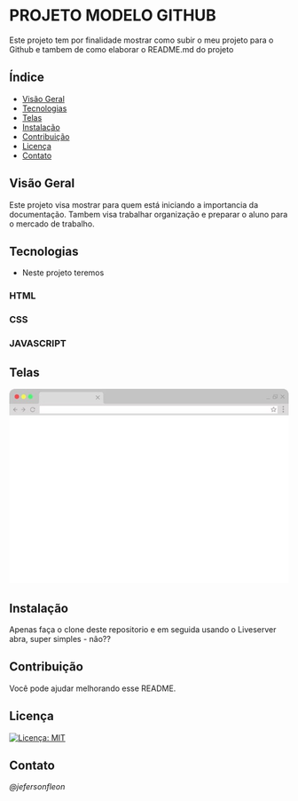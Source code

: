 <link rel="stylesheet" href="https://cdnjs.cloudflare.com/ajax/libs/font-awesome/5.15.4/css/all.min.css" integrity="sha512-ZlCQMb0z5ZzV9I5nqzmCYpSQuaGsGvEN6hnI6jCDbGDT9zxdvjTtRYjbE5ZflOYKorZz9XZnE+XOwSO3on0ABw==" crossorigin="anonymous" referrerpolicy="no-referrer" />

# PROJETO MODELO GITHUB
Este projeto tem por finalidade mostrar como subir o meu projeto para o Github e tambem de como elaborar o README.md do projeto

## Índice

- [Visão Geral](#visão-geral)
- [Tecnologias](#tecnologias)
- [Telas](#telas)
- [Instalação](#instalação)
- [Contribuição](#contribuição)
- [Licença](#licença)
- [Contato](#contato)

## Visão Geral

Este projeto visa mostrar para quem está iniciando a importancia da documentação. Tambem visa trabalhar organização e preparar o aluno para o mercado de trabalho.

## Tecnologias

- Neste projeto teremos
### HTML
### CSS
### JAVASCRIPT

## Telas
![Exemplo](aula.jpg)

## Instalação

Apenas faça o clone deste repositorio e em seguida usando o Liveserver abra, super simples - não??


## Contribuição

Você pode ajudar melhorando esse README.

## Licença

[![Licença: MIT](https://img.shields.io/badge/Licença-MIT-blue.svg)](https://opensource.org/licenses/MIT)


## Contato

<i class="fab fa-whatsapp"></i>
 
<i class="fab fa-instagram">@jefersonfleon</i>

